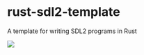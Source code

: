 # rust-sdl2-template

A template for writing SDL2 programs in Rust

![](https://github.com/thisistrivial/thisistrivial/blob/master/.assets/rust-sdl2-template/demo.gif)
